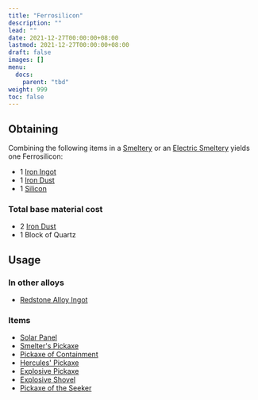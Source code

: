 ```yaml
---
title: "Ferrosilicon"
description: ""
lead: ""
date: 2021-12-27T00:00:00+08:00
lastmod: 2021-12-27T00:00:00+08:00
draft: false
images: []
menu: 
  docs:
    parent: "tbd"
weight: 999
toc: false
---
```


## Obtaining

Combining the following items in a [Smeltery](/docs/slimefun/smeltery) or an [Electric Smeltery](/docs/slimefun/electric-smeltery) yields one Ferrosilicon:

* 1 [Iron Ingot](/docs/slimefun/iron-ingot)
* 1 [Iron Dust](/docs/slimefun/iron-dust)
* 1 [Silicon](/docs/slimefun/silicon)

### Total base material cost

* 2 [Iron Dust](/docs/slimefun/iron-dust)
* 1 Block of Quartz

## Usage

### In other alloys

* [Redstone Alloy Ingot](/docs/slimefun/redstone-alloy-ingot)

### Items

* [Solar Panel](/docs/slimefun/solar-panel)
* [Smelter's Pickaxe](/docs/slimefun/smelter's-pickaxe)
* [Pickaxe of Containment](/docs/slimefun/pickaxe-of-containment)
* [Hercules' Pickaxe](/docs/slimefun/hercules'-pickaxe)
* [Explosive Pickaxe](/docs/slimefun/explosive-pickaxe)
* [Explosive Shovel](/docs/slimefun/explosive-shovel)
* [Pickaxe of the Seeker](/docs/slimefun/pickaxe-of-the-seeker)
